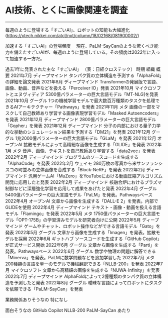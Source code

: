 # AI技術、とくに画像関連を調査
---

毎週のように登場する「すごいAI」、ロボットの知能も大幅進化(https://xtech.nikkei.com/atcl/nxt/column/18/02168/081900002/)

加速する「すごいAI」の登場頻度
　現在、PaLM-SayCanのような驚くべき能力を備えたすごいAIが、毎週のように登場している。その頻度は2022年に入って加速する一方だ。

過去1年に発表された主な「すごいAI」
（表：日経クロステック）
時期	組織	概要
2021年7月	ディープマインド	タンパク質の立体構造を予測する「AlphaFold」の詳細を論文発表
2021年8月	ディープマインド	Transformerの発展版で言語、画像、動画、音声などを扱える「Perceiver IO」発表
2021年10月	マイクロソフトとエヌヴィディア	5300億パラメーターの巨大言語モデル「MT-NLG]を発表
2021年10月	グーグル	1つの機械学習モデルで最大数百万種類のタスクを処理できるAIアーキテクチャー「Pathways」を発表
2021年11月	メタ	画像の一部をマスクして自己教師あり学習する画像表現学習モデル「Masked Autoencoders」を発表
2021年12月	ディープマインド	2800億パラメーターの巨大言語モデル「Gopher」を発表
2021年12月	ディープマインド	分子の内部における量子力学的な挙動のシミュレーション結果を予測する「DM21」を発表
2021年12月	グーグル	1兆2000億パラメーターの巨大言語モデル「GLaM」を発表
2021年12月	オープンAI	拡散モデルによって高精細な画像を生成する「GLIDE」を発表
2022年1月	メタ	音声、画像、テキストを自己教師あり学習する「data2vec」を発表
2022年2月	ディープマインド	プログラムのソースコードを生成する「AlphaCode」を発表
2022年2月	ウェイモ	280万枚の写真から米サンフランシスコの町並みの立体画像を合成する「Block-NeRF」を発表
2022年2月	ディープマインド	汎用ゲームAI「MuZero」をYouTubeにおける動画圧縮アルゴリズム開発に応用したと発表
2022年2月	ディープマインド	核融合炉におけるプラズマ制御などに深層強化学習を応用して成果をあげたと発表
2022年4月	グーグル	5400億パラメーターの巨大言語モデル「PaLM」を発表。Pathwaysベース
2022年4月	オープンAI	文章から画像を生成する「DALL-E 2」を発表。内部でGLIDEを使用
2022年4月	ディープマインド	テキスト・画像・動画を扱える言語モデル「Flamingo」を発表
2022年5月	メタ	1750億パラメーターの巨大言語モデル「OPT-175B」の学習済みモデルを研究者向けに公開
2022年5月	ディープマインド	ゲームやチャット、ロボット操作などができる言語モデル「Gato」を発表
2022年5月	グーグル	文章から画像を生成する「Imagen」を発表。拡散モデルを採用
2022年6月	ギットハブ	ソースコードを生成する「GitHub Copilot」が正式サービス開始
2022年6月	グーグル	文章から画像を生成する「Parti」を発表。Pathwaysベース
2022年6月	グーグル	数学や物理の問題に解答できる「Minerva」を発表。PaLMに数学問題などを追加学習した
2022年7月	メタ	200種類の言語を単一のモデルで機械翻訳できる「NLLB-200」を発表
2022年7月	マイクロソフト	文章から高精細の画像を生成する「NUWA-Infinity」を発表
2022年7月	ディープマインド	AlphaFoldによって2億種類のタンパク質の立体構造を予測したと発表
2022年8月	グーグル	曖昧な言語によってロボットにタスクを依頼できる「PaLM-SayCan」を発表

業務関係ありそうなの
特になし　

面白そうなの
GitHub Copilot
NLLB-200
PaLM-SayCan
あたり